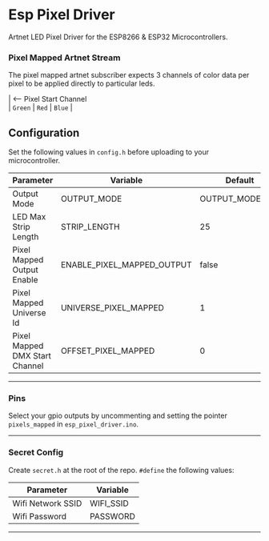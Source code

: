 # Esp Pixel Driver

Artnet LED Pixel Driver for the ESP8266 & ESP32 Microcontrollers.

<!-- markdownlint-disable MD001 -->

### Pixel Mapped Artnet Stream

<!-- markdownlint-enable MD001 -->

The pixel mapped artnet subscriber expects 3 channels of color data per pixel to be applied directly to particular leds.

| <-- Pixel Start Channel \
| `Green` | `Red` | `Blue` |

## Configuration

Set the following values in `config.h` before uploading to your microcontroller.

| Parameter                      | Variable                   | Default          |
| ------------------------------ | -------------------------- | ---------------- |
| Output Mode                    | OUTPUT_MODE                | OUTPUT_MODE_LED  |
| LED Max Strip Length           | STRIP_LENGTH               | 25               |
| Pixel Mapped Output Enable     | ENABLE_PIXEL_MAPPED_OUTPUT | false            |
| Pixel Mapped Universe Id       | UNIVERSE_PIXEL_MAPPED      | 1                |
| Pixel Mapped DMX Start Channel | OFFSET_PIXEL_MAPPED        | 0                |

---

### Pins

Select your gpio outputs by uncommenting and setting the pointer `pixels_mapped` in `esp_pixel_driver.ino`.

---

### Secret Config

Create `secret.h` at the root of the repo. `#define` the following values:

| Parameter         | Variable  |
| ----------------- | --------- |
| Wifi Network SSID | WIFI_SSID |
| Wifi Password     | PASSWORD  |

---
